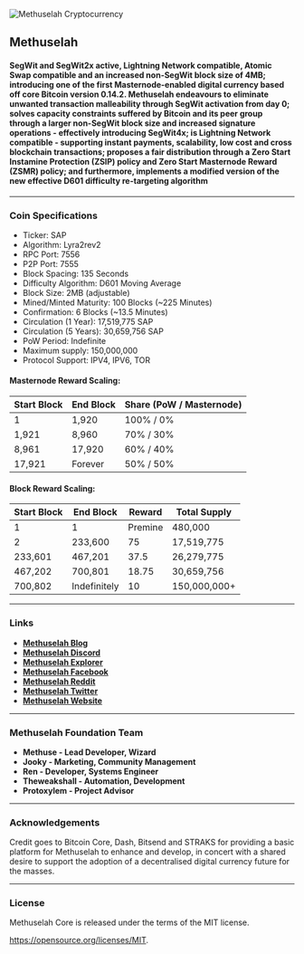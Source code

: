 
![Methuselah Cryptocurrency](https://github.com/methuselah-coin/methuselah/raw/master/doc/methuselah.png)


## Methuselah

#### SegWit and SegWit2x active, Lightning Network compatible, Atomic Swap compatible and an increased non-SegWit block size of 4MB;  introducing one of the first Masternode-enabled digital currency based off core Bitcoin version 0.14.2.  Methuselah endeavours to eliminate unwanted transaction malleability through SegWit activation from day 0; solves capacity constraints suffered by Bitcoin and its peer group through a larger non-SegWit block size and increased signature operations - effectively introducing SegWit4x; is Lightning Network compatible - supporting instant payments, scalability, low cost and cross blockchain transactions; proposes a fair distribution through a Zero Start Instamine Protection (ZSIP) policy and Zero Start Masternode Reward (ZSMR) policy; and furthermore, implements a modified version of the new effective D601 difficulty re-targeting algorithm

__________________________________________________________________________


### Coin Specifications

- Ticker: SAP
- Algorithm: Lyra2rev2
- RPC Port: 7556
- P2P Port: 7555
- Block Spacing: 135 Seconds
- Difficulty Algorithm: D601 Moving Average
- Block Size: 2MB (adjustable)
- Mined/Minted Maturity: 100 Blocks (~225 Minutes)
- Confirmation: 6 Blocks (~13.5 Minutes)
- Circulation (1 Year): 17,519,775 SAP
- Circulation (5 Years): 30,659,756 SAP
- PoW Period: Indefinite
- Maximum supply: 150,000,000
- Protocol Support: IPV4, IPV6, TOR

#### Masternode Reward Scaling:  
Start Block | End Block | Share (PoW / Masternode) |
| --- | --- | --- |	
| 1 | 1,920 | 100% / 0% |
| 1,921 | 8,960 | 70% / 30% |
| 8,961 | 17,920 | 60% / 40% |
| 17,921 | Forever | 50% / 50%	 |


#### Block Reward Scaling:  
| Start Block | End Block | Reward | Total Supply |
| --- | --- | --- | --- |
| 1 | 1 | Premine | 480,000 |
| 2 | 233,600 | 75 | 17,519,775 |
| 233,601 | 467,201 | 37.5 | 26,279,775 |
| 467,202 | 700,801 | 18.75 | 30,659,756 |
| 700,802 | Indefinitely | 10 | 150,000,000+ |


__________________________________________________________________________


### Links

- **[Methuselah Blog](https://methuselah-coin.github.io/blog)**
- **[Methuselah Discord](https://discord.gg/4p5muhb)**
- **[Methuselah Explorer](https://explorer.methuselahcoin.io)**
- **[Methuselah Facebook](https://www.facebook.com/MethuselahCoin)**
- **[Methuselah Reddit](https://www.reddit.com/r/MethuselahCoin)**
- **[Methuselah Twitter](https://twitter.com/MethuselahCoin)**
- **[Methuselah Website](https://methuselahcoin.io)**

__________________________________________________________________________


### Methuselah Foundation Team

- **Methuse - Lead Developer, Wizard**
- **Jooky - Marketing, Community Management**
- **Ren - Developer, Systems Engineer**
- **Theweakshall - Automation,  Development**
- **Protoxylem - Project Advisor**

__________________________________________________________________________


### Acknowledgements

Credit goes to Bitcoin Core, Dash, Bitsend and STRAKS for providing a basic platform for Methuselah to enhance and develop, in concert with a shared desire to support the adoption of a decentralised digital currency future for the masses.


__________________________________________________________________________


### License

Methuselah Core is released under the terms of the MIT license.

https://opensource.org/licenses/MIT.
